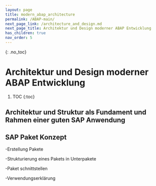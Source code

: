 ```yaml
---
layout: page
title: modern_abap_architecture
permalink: /ABAP-main/
next_page_link: /architecture_and_design.md
next_page_title: Architektur und Design moderner ABAP Entwicklung
has_children: true
nav_order: 5
---
```


{: .no_toc}
# Architektur und Design moderner ABAP Entwicklung

1. TOC
{:toc}

## Architektur und Struktur als Fundament und Rahmen einer guten SAP Anwendung 

## SAP Paket Konzept

-Erstellung Pakete

-Strukturierung eines Pakets in Unterpakete

-Paket schnittstellen

-Verwendungserklärung

